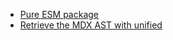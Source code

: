 - [Pure ESM package](https://gist.github.com/sindresorhus/a39789f98801d908bbc7ff3ecc99d99c)
- [Retrieve the MDX AST with unified](https://www.johno.com/retrieve-the-mdx-ast-with-unified)